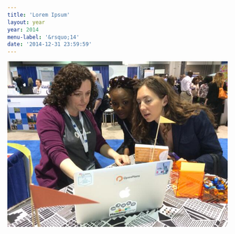 ```yaml
---
title: 'Lorem Ipsum'
layout: year
year: 2014
menu-label: '&rsquo;14'
date: '2014-12-31 23:59:59'
---
```


<img src="images/2014/01/openplans-booth.jpg">